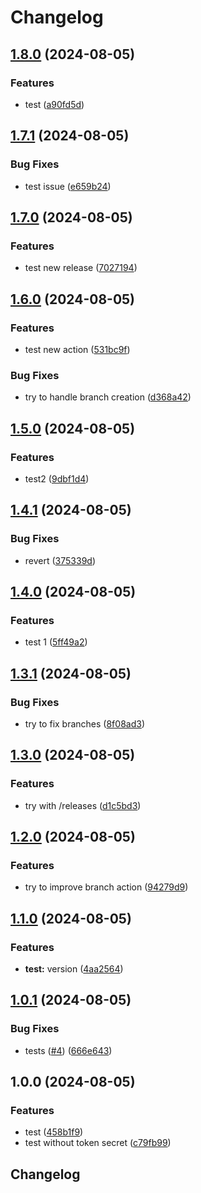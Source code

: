 # Changelog

## [1.8.0](https://github.com/alice-sevin/release-please-test-test/compare/v1.7.1...v1.8.0) (2024-08-05)


### Features

* test ([a90fd5d](https://github.com/alice-sevin/release-please-test-test/commit/a90fd5d93cddc737b9604825f2843e481dcf7dbb))

## [1.7.1](https://github.com/alice-sevin/release-please-test-test/compare/v1.7.0...v1.7.1) (2024-08-05)


### Bug Fixes

* test issue ([e659b24](https://github.com/alice-sevin/release-please-test-test/commit/e659b24825b8bdbe868e3400d96fd399169297f2))

## [1.7.0](https://github.com/alice-sevin/release-please-test-test/compare/v1.6.0...v1.7.0) (2024-08-05)


### Features

* test new release ([7027194](https://github.com/alice-sevin/release-please-test-test/commit/702719462ad6ab974a88cedd4266094dce9f55fd))

## [1.6.0](https://github.com/alice-sevin/release-please-test-test/compare/v1.5.0...v1.6.0) (2024-08-05)


### Features

* test new action ([531bc9f](https://github.com/alice-sevin/release-please-test-test/commit/531bc9f4d39bd3e247e3b12a2d34f3ff39d19462))


### Bug Fixes

* try to handle branch creation ([d368a42](https://github.com/alice-sevin/release-please-test-test/commit/d368a4245f084a5f4cb3dabccdd70f9909e5f391))

## [1.5.0](https://github.com/alice-sevin/release-please-test-test/compare/v1.4.1...v1.5.0) (2024-08-05)


### Features

* test2 ([9dbf1d4](https://github.com/alice-sevin/release-please-test-test/commit/9dbf1d4131d502d9c5953a8f5462e8232521251a))

## [1.4.1](https://github.com/alice-sevin/release-please-test-test/compare/v1.4.0...v1.4.1) (2024-08-05)


### Bug Fixes

* revert ([375339d](https://github.com/alice-sevin/release-please-test-test/commit/375339dc7c55c4cc0cc971ea596c6177728afd0b))

## [1.4.0](https://github.com/alice-sevin/release-please-test-test/compare/v1.3.1...v1.4.0) (2024-08-05)


### Features

* test 1 ([5ff49a2](https://github.com/alice-sevin/release-please-test-test/commit/5ff49a28f9f5a711bd024fed2a33ac75e691d57b))

## [1.3.1](https://github.com/alice-sevin/release-please-test-test/compare/v1.3.0...v1.3.1) (2024-08-05)


### Bug Fixes

* try to fix branches ([8f08ad3](https://github.com/alice-sevin/release-please-test-test/commit/8f08ad3b05213b06ea235ce3e68bb1f38c361e6b))

## [1.3.0](https://github.com/alice-sevin/release-please-test-test/compare/v1.2.0...v1.3.0) (2024-08-05)


### Features

* try with /releases ([d1c5bd3](https://github.com/alice-sevin/release-please-test-test/commit/d1c5bd358f00cb1fadfa0e77c0c18e010653faeb))

## [1.2.0](https://github.com/alice-sevin/release-please-test-test/compare/v1.1.0...v1.2.0) (2024-08-05)


### Features

* try to improve branch action ([94279d9](https://github.com/alice-sevin/release-please-test-test/commit/94279d94d327f80655e9087b7b1ed55ce0025c59))

## [1.1.0](https://github.com/alice-sevin/release-please-test-test/compare/v1.0.1...v1.1.0) (2024-08-05)


### Features

* **test:** version ([4aa2564](https://github.com/alice-sevin/release-please-test-test/commit/4aa2564481e0b9007b35c26a09d1811bf946e357))

## [1.0.1](https://github.com/alice-sevin/release-please-test-test/compare/v1.0.0...v1.0.1) (2024-08-05)


### Bug Fixes

* tests ([#4](https://github.com/alice-sevin/release-please-test-test/issues/4)) ([666e643](https://github.com/alice-sevin/release-please-test-test/commit/666e64361084e947467b670995f9a1514ee47ec2))

## 1.0.0 (2024-08-05)


### Features

* test ([458b1f9](https://github.com/alice-sevin/release-please-test-test/commit/458b1f9f04203f3a093cbe336509073e8b1272ae))
* test without token secret ([c79fb99](https://github.com/alice-sevin/release-please-test-test/commit/c79fb9939f04d308a7e0628b74e37a3b44a20c4e))

## Changelog
